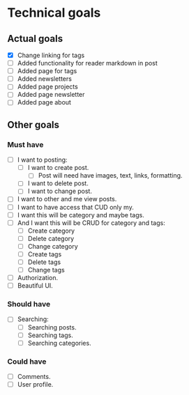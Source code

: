 # Technical goals

## Actual goals
-[x] Change linking for tags
-[ ] Added functionality for reader markdown in post
-[ ] Added page for tags
-[ ] Added newsletters
-[ ] Added page projects
-[ ] Added page newsletter
-[ ] Added page about

## Other goals

### Must have
-[ ] I want to posting:
    -[ ] I want to create post.
        -[ ] Post will need have images, text, links, formatting.
    -[ ] I want to delete post.
    -[ ] I want to change post.
-[ ] I want to other and me view posts.
-[ ] I want to have access that CUD only my.
-[ ] I want this will be category and maybe tags.
-[ ] And I want this will be CRUD for category and tags:
    -[ ] Create category
    -[ ] Delete category
    -[ ] Change category
    -[ ] Create tags
    -[ ] Delete tags
    -[ ] Change tags
-[ ] Authorization.
-[ ] Beautiful UI.

### Should have
-[ ] Searching:
    -[ ] Searching posts.
    -[ ] Searching tags.
    -[ ] Searching categories.

### Could have
-[ ] Comments.
-[ ] User profile.
